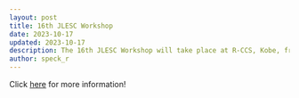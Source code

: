 ```yaml
---
layout: post
title: 16th JLESC Workshop
date: 2023-10-17
updated: 2023-10-17
description: The 16th JLESC Workshop will take place at R-CCS, Kobe, from April 16 to 18, 2024.
author: speck_r
---
```


<!--more-->

Click [here](/events/16th-jlesc-workshop) for more information!

